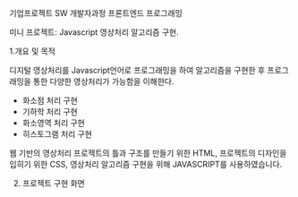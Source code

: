 기업프로젝트 SW 개발자과정 프론트엔드 프로그래밍

미니 프로젝트: Javascript 영상처리 알고리즘 구현.

1.개요 및 목적

디지털 영상처리를 Javascript언어로 프로그래밍을 하여 알고리즘을 구현한 후 프로그래밍을 통한 다양한 영상처리가 가능함을 이해한다.

- 화소점 처리 구현
- 기하학 처리 구현
- 화소영역 처리 구현
- 히스토그램 처리 구현

웹 기반의 영상처리 프로젝트의 틀과 구조를 만들기 위한 HTML,
프로젝트의 디자인을 입히기 위한 CSS,
영상처리 알고리즘 구현을 위해 JAVASCRIPT를 사용하였습니다.

2. 프로젝트 구현 화면
